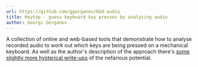```yaml
---
url: https://github.com/ggerganov/kbd-audio
title: Keytap - guess keyboard key presses by analyzing audio
author: Georgi Gerganov
---
```


A collection of online and web-based tools that demonstrate how to analyse recorded audio to work out which keys are being pressed on a mechanical keyboard. As well as the author's description of the approach there's [some slightly more hysterical write-ups](https://hackaday.com/2022/05/06/audio-eavesdropping-exploit-might-make-that-clicky-keyboard-less-cool/) of the nefarious potential.
